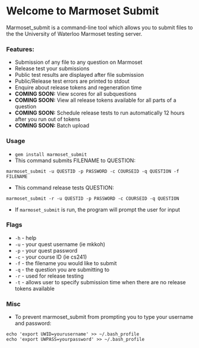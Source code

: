# Welcome to Marmoset Submit
Marmoset_submit is a command-line tool which allows you to submit files to the the University of Waterloo Marmoset testing server.

### Features:
* Submission of any file to any question on Marmoset
* Release test your submissions
* Public test results are displayed after file submission
* Public/Release test errors are printed to stdout
* Enquire about release tokens and regeneration time
* **COMING SOON:** View scores for all subquestions
* **COMING SOON:** View all release tokens available for all parts of a question
* **COMING SOON:** Schedule release tests to run automatically  12 hours after you run out of tokens
* **COMING SOON:** Batch upload

### Usage
* `gem install marmoset_submit`
* This command submits FILENAME to QUESTION:
```
marmoset_submit -u QUESTID -p PASSWORD -c COURSEID -q QUESTION -f FILENAME
```
* This command release tests QUESTION: 
```
marmoset_submit -r -u QUESTID -p PASSWORD -c COURSEID -q QUESTION
```
* If `marmoset_submit` is run, the program will prompt the user for input

### Flags
* `-h` - help
* `-u` - your quest username (ie mkkoh)
* `-p` - your quest password
* `-c` - your course ID (ie cs241)
* `-f` - the filename you would like to submit
* `-q` - the question you are submitting to 
* `-r` - used for release testing
* `-t` - allows user to specify submission time when there are no release tokens available

### Misc
* To prevent marmoset_submit from prompting you to type your username and password:
```
echo 'export UWID=yourusername' >> ~/.bash_profile
echo 'export UWPASS=yourpassword' >> ~/.bash_profile
```
